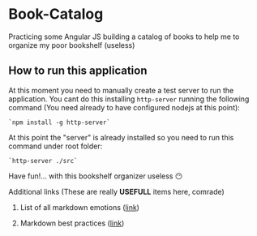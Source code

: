 # Book-Catalog
Practicing some Angular JS building a catalog of books to help me to organize my poor bookshelf (useless)


## How to run this application
At this moment you need to manually create a test server to run the application. You cant do this installing `http-server` running the following command (You need already to have configured nodejs  at this point):

    `npm install -g http-server`

At this point the "server" is already installed so you need to run this command under root folder:

    `http-server ./src`

Have fun!... with this bookshelf organizer useless :no_mouth:   


Additional links (These are really **USEFULL** items here, comrade)

1. List of all markdown emotions ([link](https://gist.github.com/rxaviers/7360908))

2. Markdown best practices ([link](https://www.markdownguide.org/basic-syntax/#blockquotes-with-other-elements))




    





